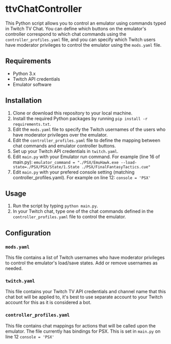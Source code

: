# ttvChatController

This Python script allows you to control an emulator using commands typed in Twitch TV Chat. You can define which buttons on the emulator's controller correspond to which chat commands using the `controller_profiles.yaml` file, and you can specify which Twitch users have moderator privileges to control the emulator using the `mods.yaml` file.

## Requirements

- Python 3.x
- Twitch API credentials
- Emulator software

## Installation

1. Clone or download this repository to your local machine.
2. Install the required Python packages by running `pip install -r requirements.txt`.
3. Edit the `mods.yaml` file to specify the Twitch usernames of the users who have moderator privileges over the emulator.
4. Edit the `controller_profiles.yaml` file to define the mapping between chat commands and emulator controller buttons.
5. Set up your Twitch API credentials in `twitch.yaml`.
6. Edit `main.py` with your Emulator run command. For example (line 16 of main.py): `emulator_command = "./PSX/EmuHawk.exe --load-state=./PSX/PSX/State/1.State ./PSX/FinalFantasyTactics.cue"`
7. Edit `main.py` with your prefered console setting (matching controller_profiles.yaml). For example on line 12: `console = 'PSX'`

## Usage

1. Run the script by typing `python main.py`.
2. In your Twitch chat, type one of the chat commands defined in the `controller_profiles.yaml` file to control the emulator.

## Configuration

### `mods.yaml`

This file contains a list of Twitch usernames who have moderator privileges to control the emulator's load/save states. Add or remove usernames as needed.

### `twitch.yaml`

This file contains your Twitch TV API credentials and channel name that this chat bot will be applied to, it's best to use separate account to your Twitch account for this as it is considered a bot.

### `controller_profiles.yaml`

This file contains chat mappings for actions that will be called upon the emulator. The file currently has bindings for PSX. This is set in `main.py` on line 12 `console = 'PSX'`

